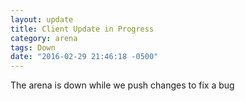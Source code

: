 ```yaml
---
layout: update
title: Client Update in Progress
category: arena
tags: Down
date: "2016-02-29 21:46:18 -0500"
---
```


The arena is down while we push changes to fix a bug
